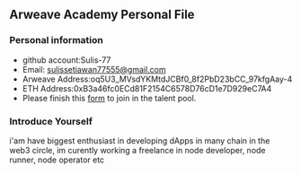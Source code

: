 ## Arweave Academy Personal File

### Personal information

- github account:Sulis-77
- Email: sulissetiawan77555@gmail.com 
- Arweave Address:oq5U3_MVsdYKMtdJCBf0_8f2PbD23bCC_97kfgAay-4
- ETH Address:0xB3a46fc0ECd81F2154C6578D76cD1e7D929eC7A4
- Please finish this [form](https://docs.google.com/forms/d/e/1FAIpQLSfWA5fIIcBgmRppm3jNz5vmf9Mai_QMVil-2pO4r7YKn_Zhtw/viewform?usp=sf_link) to join in the talent pool.

### Introduce Yourself
i'am have biggest enthusiast in developing dApps in many chain in the web3 circle, im curently working a freelance in node developer, node runner, node operator etc
